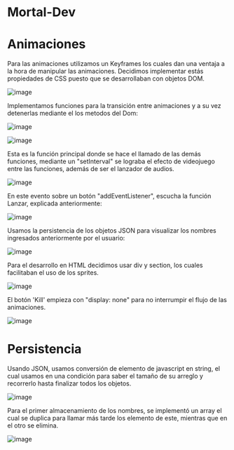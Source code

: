 # Mortal-Dev
# Animaciones

Para las animaciones utilizamos un Keyframes los cuales dan una ventaja a la hora de manipular las animaciones. Decidimos implementar estás propiedades de CSS puesto que se desarrollaban con objetos DOM.

![image](https://user-images.githubusercontent.com/114504563/206070556-b07edebb-0292-47a0-b7d8-759bf06d1c5e.png)

Implementamos funciones para la transición entre animaciones y a su vez detenerlas  mediante el los metodos del Dom:

![image](https://user-images.githubusercontent.com/114504563/206072199-ce0a2748-0f95-4663-af16-4120d22c7537.png)

![image](https://user-images.githubusercontent.com/114504563/206072387-ce999251-0470-457c-a998-45bffb3ce555.png)

Esta es la función principal donde se hace el llamado de las demás funciones, mediante un "setInterval" se lograba el efecto de videojuego entre las funciones, además de ser el lanzador de audios.

![image](https://user-images.githubusercontent.com/114504563/206073093-7e7246e4-7046-4748-ac1d-0adc0cdfa328.png)

En este evento sobre un botón "addEventListener", escucha la función Lanzar, explicada anteriormente:

![image](https://user-images.githubusercontent.com/114504563/206073954-056f84b5-94c8-4dcb-8e15-dd1c3e72c7e8.png)

Usamos la persistencia de los objetos JSON para visualizar los nombres ingresados anteriormente por el usuario:

![image](https://user-images.githubusercontent.com/114504563/206075186-426ff11d-4576-4b2f-9971-59b56d65b737.png)

Para el desarrollo en HTML decidimos usar div y section, los cuales facilitaban el uso de los sprites. 

![image](https://user-images.githubusercontent.com/114504563/206075874-b6b0c409-e8ec-4b6c-ac8a-5a883d3ad80c.png)

El botón 'Kill' empieza con "display: none" para no interrumpir el flujo de las animaciones.

![image](https://user-images.githubusercontent.com/114504563/206076326-25aabc18-1148-43c9-9aca-b3c3419954d0.png)

# Persistencia

Usando JSON, usamos conversión de elemento de javascript en string, el cual usamos en una condición para saber el tamaño de su arreglo y recorrerlo hasta finalizar todos los objetos.

![image](https://user-images.githubusercontent.com/114504563/206082208-352c9378-e692-48c4-af7d-0f753736048c.png)

Para el primer almacenamiento de los nombres, se implementó un array el cual se duplica para llamar más tarde los elemento de este, mientras que en el otro se elimina.

![image](https://user-images.githubusercontent.com/114504563/206083671-7ddcaf74-a59a-407c-9007-68c91ec8c13c.png)

